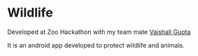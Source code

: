 <h1> Wildlife </h1>
<p>Developed at Zoo Hackathon with my team mate <a href="https://github.com/vaishali51">Vaishali Gupta</a></p>
<p>It is an android app developed to protect wildlife and animals.</p>
